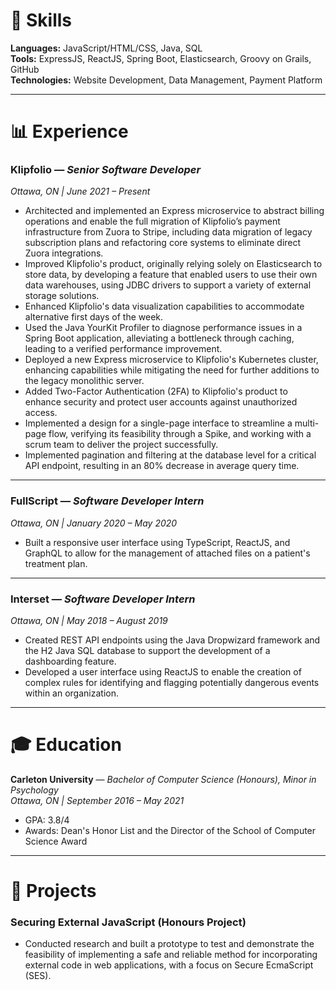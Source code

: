 # 🧩 Skills

**Languages:** JavaScript/HTML/CSS, Java, SQL  
**Tools:** ExpressJS, ReactJS, Spring Boot, Elasticsearch, Groovy on Grails, GitHub  
**Technologies:** Website Development, Data Management, Payment Platform  

---

# 📊 Experience

### **Klipfolio** — *Senior Software Developer*  
*Ottawa, ON | June 2021 – Present*

- Architected and implemented an Express microservice to abstract billing operations and enable the full migration of Klipfolio’s payment infrastructure from Zuora to Stripe, including data migration of legacy subscription plans and refactoring core systems to eliminate direct Zuora integrations.  
- Improved Klipfolio's product, originally relying solely on Elasticsearch to store data, by developing a feature that enabled users to use their own data warehouses, using JDBC drivers to support a variety of external storage solutions.  
- Enhanced Klipfolio's data visualization capabilities to accommodate alternative first days of the week.  
- Used the Java YourKit Profiler to diagnose performance issues in a Spring Boot application, alleviating a bottleneck through caching, leading to a verified performance improvement.  
- Deployed a new Express microservice to Klipfolio's Kubernetes cluster, enhancing capabilities while mitigating the need for further additions to the legacy monolithic server.  
- Added Two-Factor Authentication (2FA) to Klipfolio's product to enhance security and protect user accounts against unauthorized access.  
- Implemented a design for a single-page interface to streamline a multi-page flow, verifying its feasibility through a Spike, and working with a scrum team to deliver the project successfully.  
- Implemented pagination and filtering at the database level for a critical API endpoint, resulting in an 80% decrease in average query time.  

---

### **FullScript** — *Software Developer Intern*  
*Ottawa, ON | January 2020 – May 2020*

- Built a responsive user interface using TypeScript, ReactJS, and GraphQL to allow for the management of attached files on a patient's treatment plan.  

---

### **Interset** — *Software Developer Intern*  
*Ottawa, ON | May 2018 – August 2019*

- Created REST API endpoints using the Java Dropwizard framework and the H2 Java SQL database to support the development of a dashboarding feature.  
- Developed a user interface using ReactJS to enable the creation of complex rules for identifying and flagging potentially dangerous events within an organization.  

---

# 🎓 Education

**Carleton University** — *Bachelor of Computer Science (Honours), Minor in Psychology*  
*Ottawa, ON | September 2016 – May 2021*  

- GPA: 3.8/4  
- Awards: Dean's Honor List and the Director of the School of Computer Science Award  

---

# 🧪 Projects

### **Securing External JavaScript (Honours Project)**

- Conducted research and built a prototype to test and demonstrate the feasibility of implementing a safe and reliable method for incorporating external code in web applications, with a focus on Secure EcmaScript (SES).  
